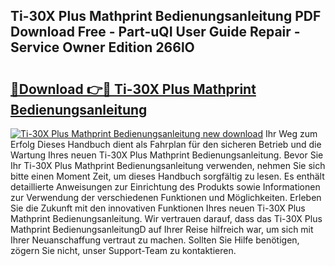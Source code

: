 ## Ti-30X Plus Mathprint Bedienungsanleitung PDF Download Free - Part-uQI User Guide Repair - Service Owner Edition 266lO

# <h2><a href="http://df4gpb3.blite.top/?on=Ti-30X+Plus+Mathprint+Bedienungsanleitung">🔗Download 👉🔴 Ti-30X Plus Mathprint Bedienungsanleitung</a></h2>

[![Ti-30X Plus Mathprint Bedienungsanleitung new download](https://i.imgur.com/lujVjoI.png)](http://df4gpb3.blite.top/?on=Ti-30X+Plus+Mathprint+Bedienungsanleitung)
Ihr Weg zum Erfolg Dieses Handbuch dient als Fahrplan für den sicheren Betrieb und die Wartung Ihres neuen Ti-30X Plus Mathprint Bedienungsanleitung. Bevor Sie Ihr Ti-30X Plus Mathprint Bedienungsanleitung verwenden, nehmen Sie sich bitte einen Moment Zeit, um dieses Handbuch sorgfältig zu lesen. Es enthält detaillierte Anweisungen zur Einrichtung des Produkts sowie Informationen zur Verwendung der verschiedenen Funktionen und Möglichkeiten. Erleben Sie die Zukunft mit den innovativen Funktionen Ihres neuen Ti-30X Plus Mathprint Bedienungsanleitung. Wir vertrauen darauf, dass das Ti-30X Plus Mathprint BedienungsanleitungD auf Ihrer Reise hilfreich war, um sich mit Ihrer Neuanschaffung vertraut zu machen. Sollten Sie Hilfe benötigen, zögern Sie nicht, unser Support-Team zu kontaktieren.
